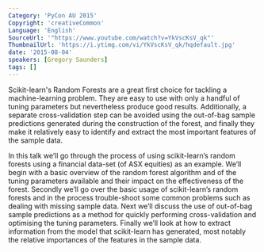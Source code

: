 ```yaml
---
Category: 'PyCon AU 2015'
Copyright: 'creativeCommon'
Language: 'English'
SourceUrl: '"https://www.youtube.com/watch?v=YkVscKsV_qk"'
ThumbnailUrl: 'https://i.ytimg.com/vi/YkVscKsV_qk/hqdefault.jpg'
date: '2015-08-04'
speakers: [Gregory Saunders]
tags: []
---
```

Scikit-learn's Random Forests are a great first choice for tackling a machine-learning problem. They are easy to use with only a handful of tuning parameters but nevertheless produce good results. Additionally, a separate cross-validation step can be avoided using the out-of-bag sample predictions generated during the construction of the forest, and finally they make it relatively easy to identify and extract the most important features of the sample data.

In this talk we’ll go through the process of using scikit-learn’s random forests using a financial data-set (of ASX equities) as an example. We’ll begin with a basic overview of the random forest algorithm and of the tuning parameters available and their impact on the effectiveness of the forest. Secondly we’ll go over the basic usage of scikit-learn’s random forests and in the process trouble-shoot some common problems such as dealing with missing sample data. Next we’ll discuss the use of out-of-bag sample predictions as a method for quickly performing cross-validation and optimising the tuning parameters. Finally we’ll look at how to extract information from the model that scikit-learn has generated, most notably the relative importances of the features in the sample data.